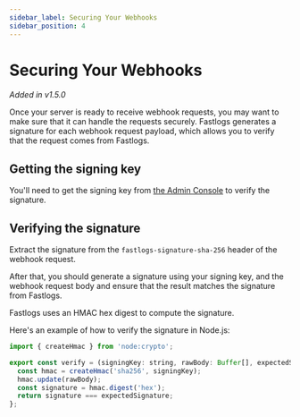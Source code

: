 ```yaml
---
sidebar_label: Securing Your Webhooks
sidebar_position: 4
---
```


# Securing Your Webhooks

_Added in v1.5.0_

Once your server is ready to receive webhook requests, you may want to make sure that it can handle the requests securely. Fastlogs generates a signature for each webhook request payload, which allows you to verify that the request comes from Fastlogs.

## Getting the signing key

You'll need to get the signing key from [the Admin Console](./configure-webhooks-in-console.md#secure-webhook) to verify the signature.

## Verifying the signature

Extract the signature from the `fastlogs-signature-sha-256` header of the webhook request.

After that, you should generate a signature using your signing key, and the webhook request body and ensure that the result matches the signature from Fastlogs.

Fastlogs uses an HMAC hex digest to compute the signature.

Here's an example of how to verify the signature in Node.js:

```js
import { createHmac } from 'node:crypto';

export const verify = (signingKey: string, rawBody: Buffer[], expectedSignature: string) => {
  const hmac = createHmac('sha256', signingKey);
  hmac.update(rawBody);
  const signature = hmac.digest('hex');
  return signature === expectedSignature;
};
```
